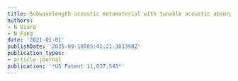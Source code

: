 ```yaml
---
title: Subwavelength acoustic metamaterial with tunable acoustic absorption
authors:
- N Viard
- N Fang
date: '2021-01-01'
publishDate: '2025-09-18T05:41:21.301398Z'
publication_types:
- article-journal
publication: '*US Patent 11,037,543*'
---
```

